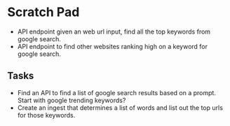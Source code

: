 # Scratch Pad
- API endpoint given an web url input, find all the top keywords from google search.
- API endpoint to find other websites ranking high on a keyword for google search.

## Tasks
- Find an API to find a list of google search results based on a prompt. Start with google trending keywords?
- Create an ingest that determines a list of words and list out the top urls for those keywords.